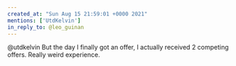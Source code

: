 ```yaml
---
created_at: "Sun Aug 15 21:59:01 +0000 2021"
mentions: ['UtdKelvin']
in_reply_to: @leo_guinan
---
```


@utdkelvin But the day I finally got an offer, I actually received 2 competing offers. Really weird experience.